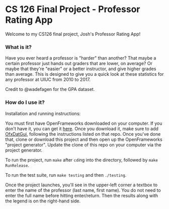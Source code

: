 # CS 126 Final Project - Professor Rating App

Welcome to my CS126 final project, Josh's Professor Rating App! 

### What is it?

Have you ever heard a professor is "harder" than another? That maybe a certain professor just hands out graders that are lower, on average? Or maybe that they're "easier" or a better instructor, and give higher grades than average. This is designed to give you a quick look at these statistics for any professor at UIUC from 2010 to 2017.

Credit to @wadefagen for the GPA dataset.

### How do I use it?

Installation and running instructions:

You must first have OpenFrameworks downloaded on your computer. If you don't have it, you can get it [here](http://openframeworks.cc/download/). Once you download it, make sure to add [OfxDatGui](https://braitsch.github.io/ofxDatGui/), following the instructions listed on that repo. Once you've done that, clone or download this project and then open up the OpenFrameworks "project generator". Update the clone of this repo on your computer via the project generator. 

To run the project, run `make` after `cd`ing into the directory, followed by `make RunRelease`.

To run the test suite, run `make testing` and then `./testing`.

Once the project launches, you'll see in the upper-left corner a textbox to enter the name of the professor (last name, first name). You do not need to enter the full name before hitting enter/return. Then the results along with the legend is on the right-hand side.
